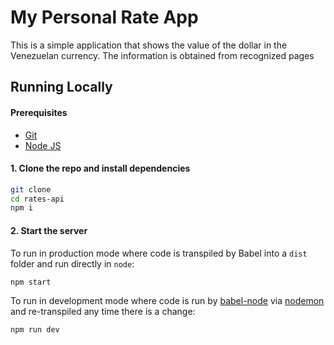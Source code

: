# My Personal Rate App
 This is a simple application that shows the value of the dollar in the Venezuelan currency. The information is obtained from recognized pages
	
## Running Locally

#### Prerequisites
* [Git](https://git-scm.com/downloads)
* [Node JS](https://nodejs.org/en/)

#### 1. Clone the repo and install dependencies
```bash
git clone 
cd rates-api
npm i
```

#### 2. Start the server
To run in production mode where code is transpiled by Babel into a `dist` folder and run directly in `node`:
```bash
npm start
```

To run in development mode where code is run by [babel-node](https://babeljs.io/docs/en/babel-node) via [nodemon](https://nodemon.io) and re-transpiled any time there is a change:
```bash
npm run dev
```
